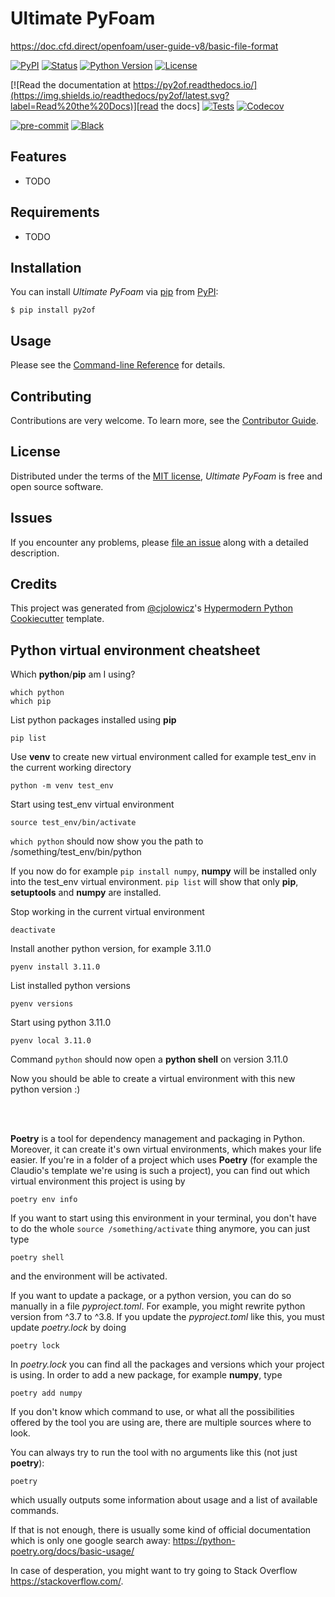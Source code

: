 # Ultimate PyFoam

https://doc.cfd.direct/openfoam/user-guide-v8/basic-file-format

[![PyPI](https://img.shields.io/pypi/v/py2of.svg)][pypi status]
[![Status](https://img.shields.io/pypi/status/py2of.svg)][pypi status]
[![Python Version](https://img.shields.io/pypi/pyversions/py2of)][pypi status]
[![License](https://img.shields.io/pypi/l/py2of)][license]

[![Read the documentation at https://py2of.readthedocs.io/](https://img.shields.io/readthedocs/py2of/latest.svg?label=Read%20the%20Docs)][read the docs]
[![Tests](https://github.com/ARostekMU/py2of/workflows/Tests/badge.svg)][tests]
[![Codecov](https://codecov.io/gh/ARostekMU/py2of/branch/main/graph/badge.svg)][codecov]

[![pre-commit](https://img.shields.io/badge/pre--commit-enabled-brightgreen?logo=pre-commit&logoColor=white)][pre-commit]
[![Black](https://img.shields.io/badge/code%20style-black-000000.svg)][black]

[pypi status]: https://pypi.org/project/py2of/
[read the docs]: https://py2of.readthedocs.io/
[tests]: https://github.com/ARostekMU/py2of/actions?workflow=Tests
[codecov]: https://app.codecov.io/gh/ARostekMU/py2of
[pre-commit]: https://github.com/pre-commit/pre-commit
[black]: https://github.com/psf/black

## Features

- TODO

## Requirements

- TODO

## Installation

You can install _Ultimate PyFoam_ via [pip] from [PyPI]:

```console
$ pip install py2of
```

## Usage

Please see the [Command-line Reference] for details.

## Contributing

Contributions are very welcome.
To learn more, see the [Contributor Guide].

## License

Distributed under the terms of the [MIT license][license],
_Ultimate PyFoam_ is free and open source software.

## Issues

If you encounter any problems,
please [file an issue] along with a detailed description.

## Credits

This project was generated from [@cjolowicz]'s [Hypermodern Python Cookiecutter] template.

[@cjolowicz]: https://github.com/cjolowicz
[pypi]: https://pypi.org/
[hypermodern python cookiecutter]: https://github.com/cjolowicz/cookiecutter-hypermodern-python
[file an issue]: https://github.com/ARostekMU/py2of/issues
[pip]: https://pip.pypa.io/

<!-- github-only -->

[license]: https://github.com/ARostekMU/py2of/blob/main/LICENSE
[contributor guide]: https://github.com/ARostekMU/py2of/blob/main/CONTRIBUTING.md
[command-line reference]: https://py2of.readthedocs.io/en/latest/usage.html

## Python virtual environment cheatsheet

Which **python**/**pip** am I using?

```
which python
which pip
```

List python packages installed using **pip**

```
pip list
```

Use **venv** to create new virtual environment called for example test_env in the current working directory

```
python -m venv test_env
```

Start using test_env virtual environment

```
source test_env/bin/activate
```

`which python` should now show you the path to /something/test_env/bin/python

If you now do for example `pip install numpy`, **numpy** will be installed only into the test_env virtual environment. `pip list` will show that only **pip**, **setuptools** and **numpy** are installed.

Stop working in the current virtual environment

```
deactivate
```

Install another python version, for example 3.11.0

```
pyenv install 3.11.0
```

List installed python versions

```
pyenv versions
```

Start using python 3.11.0

```
pyenv local 3.11.0
```

Command `python` should now open a **python shell** on version 3.11.0

Now you should be able to create a virtual environment with this new python version :)

<br></br>

**Poetry** is a tool for dependency management and packaging in Python. Moreover, it can create it's own virtual environments, which makes your life easier.
If you're in a folder of a project which uses **Poetry** (for example the Claudio's template we're using is such a project), you can find out
which virtual environment this project is using by

```
poetry env info
```

If you want to start using this environment in your terminal, you don't have to do the whole `source /something/activate` thing anymore, you can just type

```
poetry shell
```

and the environment will be activated.

If you want to update a package, or a python version, you can do so manually in a file _pyproject.toml_. For example, you might rewrite python version from ^3.7 to ^3.8.
If you update the _pyproject.toml_ like this, you must update _poetry.lock_ by doing

```
poetry lock
```

In _poetry.lock_ you can find all the packages and versions which your project is using. In order to add a new package, for example **numpy**, type

```
poetry add numpy
```

If you don't know which command to use, or what all the possibilities offered by the tool you are using are, there are multiple sources where to look.

You can always try to run the tool with no arguments like this (not just **poetry**):

```
poetry
```

which usually outputs some information about usage and a list of available commands.

If that is not enough, there is usually some kind of official documentation which is only one google search away: https://python-poetry.org/docs/basic-usage/

In case of desperation, you might want to try going to Stack Overflow https://stackoverflow.com/.
